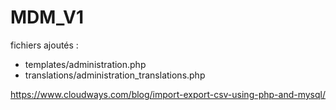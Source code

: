 # MDM_V1

fichiers ajoutés : 
- templates/administration.php
- translations/administration_translations.php

https://www.cloudways.com/blog/import-export-csv-using-php-and-mysql/